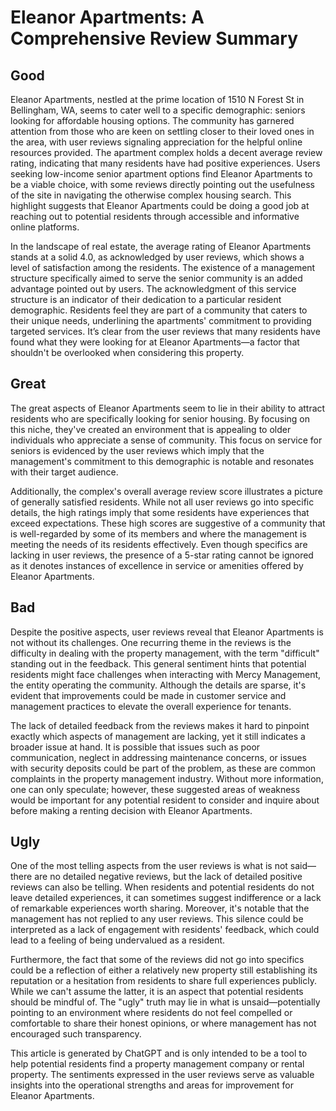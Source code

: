 # Eleanor Apartments: A Comprehensive Review Summary

## Good
Eleanor Apartments, nestled at the prime location of 1510 N Forest St in Bellingham, WA, seems to cater well to a specific demographic: seniors looking for affordable housing options. The community has garnered attention from those who are keen on settling closer to their loved ones in the area, with user reviews signaling appreciation for the helpful online resources provided. The apartment complex holds a decent average review rating, indicating that many residents have had positive experiences. Users seeking low-income senior apartment options find Eleanor Apartments to be a viable choice, with some reviews directly pointing out the usefulness of the site in navigating the otherwise complex housing search. This highlight suggests that Eleanor Apartments could be doing a good job at reaching out to potential residents through accessible and informative online platforms.

In the landscape of real estate, the average rating of Eleanor Apartments stands at a solid 4.0, as acknowledged by user reviews, which shows a level of satisfaction among the residents. The existence of a management structure specifically aimed to serve the senior community is an added advantage pointed out by users. The acknowledgment of this service structure is an indicator of their dedication to a particular resident demographic. Residents feel they are part of a community that caters to their unique needs, underlining the apartments' commitment to providing targeted services. It’s clear from the user reviews that many residents have found what they were looking for at Eleanor Apartments—a factor that shouldn't be overlooked when considering this property.

## Great
The great aspects of Eleanor Apartments seem to lie in their ability to attract residents who are specifically looking for senior housing. By focusing on this niche, they've created an environment that is appealing to older individuals who appreciate a sense of community. This focus on service for seniors is evidenced by the user reviews which imply that the management's commitment to this demographic is notable and resonates with their target audience. 

Additionally, the complex's overall average review score illustrates a picture of generally satisfied residents. While not all user reviews go into specific details, the high ratings imply that some residents have experiences that exceed expectations. These high scores are suggestive of a community that is well-regarded by some of its members and where the management is meeting the needs of its residents effectively. Even though specifics are lacking in user reviews, the presence of a 5-star rating cannot be ignored as it denotes instances of excellence in service or amenities offered by Eleanor Apartments.

## Bad
Despite the positive aspects, user reviews reveal that Eleanor Apartments is not without its challenges. One recurring theme in the reviews is the difficulty in dealing with the property management, with the term "difficult" standing out in the feedback. This general sentiment hints that potential residents might face challenges when interacting with Mercy Management, the entity operating the community. Although the details are sparse, it's evident that improvements could be made in customer service and management practices to elevate the overall experience for tenants.

The lack of detailed feedback from the reviews makes it hard to pinpoint exactly which aspects of management are lacking, yet it still indicates a broader issue at hand. It is possible that issues such as poor communication, neglect in addressing maintenance concerns, or issues with security deposits could be part of the problem, as these are common complaints in the property management industry. Without more information, one can only speculate; however, these suggested areas of weakness would be important for any potential resident to consider and inquire about before making a renting decision with Eleanor Apartments.

## Ugly
One of the most telling aspects from the user reviews is what is not said—there are no detailed negative reviews, but the lack of detailed positive reviews can also be telling. When residents and potential residents do not leave detailed experiences, it can sometimes suggest indifference or a lack of remarkable experiences worth sharing. Moreover, it's notable that the management has not replied to any user reviews. This silence could be interpreted as a lack of engagement with residents' feedback, which could lead to a feeling of being undervalued as a resident.

Furthermore, the fact that some of the reviews did not go into specifics could be a reflection of either a relatively new property still establishing its reputation or a hesitation from residents to share full experiences publicly. While we can't assume the latter, it is an aspect that potential residents should be mindful of. The "ugly" truth may lie in what is unsaid—potentially pointing to an environment where residents do not feel compelled or comfortable to share their honest opinions, or where management has not encouraged such transparency. 

This article is generated by ChatGPT and is only intended to be a tool to help potential residents find a property management company or rental property. The sentiments expressed in the user reviews serve as valuable insights into the operational strengths and areas for improvement for Eleanor Apartments.